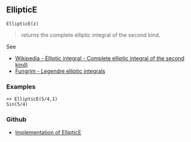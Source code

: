 ## EllipticE

```
EllipticE(z)
```

> returns the complete elliptic integral of the second kind. 
   

See
* [Wikipedia - Elliptic integral - Complete elliptic integral of the second kind)](https://en.wikipedia.org/wiki/Elliptic_integral#Complete_elliptic_integral_of_the_second_kind)
* [Fungrim - Legendre elliptic integrals](http://fungrim.org/topic/Legendre_elliptic_integrals/)

### Examples

```
>> EllipticE(5/4,1)
Sin(5/4) 
```


### Github

* [Implementation of EllipticE](https://github.com/axkr/symja_android_library/blob/master/symja_android_library/matheclipse-core/src/main/java/org/matheclipse/core/builtin/EllipticIntegrals.java#L77) 
